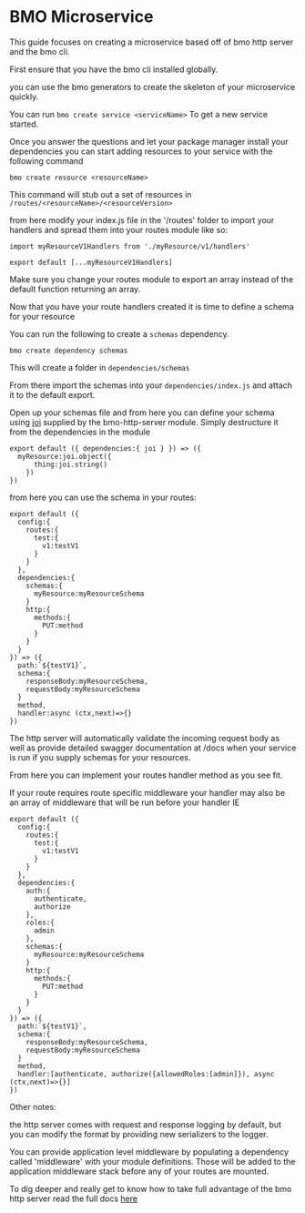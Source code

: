 # BMO Microservice

This guide focuses on creating a microservice based off of bmo http server and the bmo cli.

First ensure that you have the bmo cli installed globally.

you can use the bmo generators to create the skeleton of your microservice quickly.

You can run `bmo create service <serviceName>` To get a new service started.

Once you answer the questions and let your package manager install your dependencies you can start
adding resources to your service with the following command

`bmo create resource <resourceName>`

This command will stub out a set of resources in `/routes/<resourceName>/<resourceVersion>`

from here modify your index.js file in the '/routes' folder to import your handlers and spread them into your routes module like so:

```
import myResourceV1Handlers from './myResource/v1/handlers'

export default [...myResourceV1Handlers]
```

Make sure you change your routes module to export an array instead of the default function returning an array.


Now that you have your route handlers created it is time to define a schema for your resource

You can run the following to create a `schemas` dependency.

`bmo create dependency schemas`

This will create a folder in `dependencies/schemas`

From there import the schemas into your `dependencies/index.js` and attach it to the default export.

Open up your schemas file and from here you can define your schema using [joi](https://hapi.dev/module/joi/)
supplied by the bmo-http-server module. Simply destructure it from the dependencies in the module

```
export default ({ dependencies:{ joi } }) => ({
  myResource:joi.object({
      thing:joi.string()
    })
})
```

from here you can use the schema in your routes:

```
export default ({
  config:{
    routes:{
      test:{
        v1:testV1
      }
    }
  },
  dependencies:{
    schemas:{
      myResource:myResourceSchema
    }
    http:{
      methods:{
        PUT:method
      }
    }
  }
}) => ({
  path:`${testV1}`,
  schema:{
    responseBody:myResourceSchema,
    requestBody:myResourceSchema
  }
  method,
  handler:async (ctx,next)=>{}
})

```

The http server will automatically validate the incoming request body as well as provide detailed swagger
documentation at /docs when your service is run if you supply schemas for your resources.

From here you can implement your routes handler method as you see fit.

If your route requires route specific middleware your handler may also be an array of middleware that will be
run before your handler IE


```
export default ({
  config:{
    routes:{
      test:{
        v1:testV1
      }
    }
  },
  dependencies:{
    auth:{
      authenticate,
      authorize
    },
    roles:{
      admin
    },
    schemas:{
      myResource:myResourceSchema
    }
    http:{
      methods:{
        PUT:method
      }
    }
  }
}) => ({
  path:`${testV1}`,
  schema:{
    responseBody:myResourceSchema,
    requestBody:myResourceSchema
  }
  method,
  handler:[authenticate, authorize({allowedRoles:[admin]}), async (ctx,next)=>{}]
})

```

Other notes:

the http server comes with request and response logging by default, but you can modify the format by providing new
serializers to the logger.

You can provide application level middleware by populating a dependency called 'middleware' with your
module definitions. Those will be added to the application middleware stack before any of your routes are mounted.

To dig deeper and really get to know how to take full advantage of the bmo http server read the full docs [here](/packages/httpServer/)


